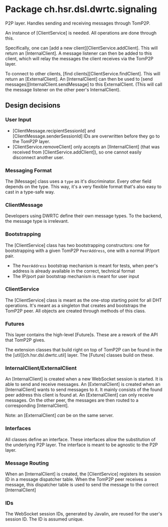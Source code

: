 # Package ch.hsr.dsl.dwrtc.signaling

P2P layer. Handles sending and receiving messages through TomP2P.

An instance of [ClientService] is needed. All operations are done through this.

Specifically, one can [add a new client][ClientService.addClient]. This will return an [InternalClient]. A message listener can then be added to this client, which will relay the messages the client receives via the TomP2P layer.

To connect to other clients, [find clients][ClientService.findClient]. This will return an [ExternalClient]. An [InternalClient] can then be used to [send messages][InternalClient.sendMessage] to this ExternalClient. (This will call the message listener on the other peer's InternalClient).

## Design decisions

### User Input 

* [ClientMessage.recipientSessionId] and [ClientMessage.senderSessionId] IDs are overwritten before they go to the TomP2P layer.
* [ClientService.removeClient] only accepts an [IInternalClient] (that was received from [ClientService.addClient]), so one cannot easily disconnect another user.

### Messaging Format

The [Message] class uses a `type` as it's discriminator. Every other field depends on the type. This way, it's a very flexible format that's also easy to cast in a type-safe way.

### ClientMessage

Developers using DWRTC define their own message types. To the backend, the message type is irrelevant.

### Bootstrapping

The [ClientService] class has two bootstrapping constructors: one for bootstrapping with a given TomP2P `PeerAddress`, one with a normal IP/port pair.

* The `PeerAddress` bootstrap mechanism is meant for tests, when peer's address is already available in the correct, technical format
* The IP/port pair bootstrap mechanism is meant for user input

### ClientService

The [ClientService] class is meant as the one-stop starting point for all DHT operations. It's meant as a singleton that creates and bootstraps the TomP2P peer. All objects are created through methods of this class.

### Futures

This layer contains the high-level [Future]s. These are a rework of the API that TomP2P gives.

The extension classes that build right on top of TomP2P can be found in the the [util][ch.hsr.dsl.dwrtc.util] layer. The [Future] classes build on these.

### InternalClient/ExternalClient

An [InternalClient] is created when a new WebSocket session is started. It is able to send and receive messages. 
An [ExternalClient] is created when an [InternalClient] wants to send messages to it. It mainly consists of the found peer address this client is found at.
An [ExternalClient] can only receive messages. On the other peer, the messages are then routed to a corresponding [InternalClient].

Note: an [ExternalClient] *can* be on the same server.

 
### Interfaces

All classes define an interface. These interfaces allow the substitution of the underlying P2P layer. The interface is meant to be agnostic to the P2P layer.

### Message Routing

When an [InternalClient] is created, the [ClientService] registers its session ID in a message dispatcher table. When the TomP2P peer receives a message, this dispatcher table is used to send the message to the correct [InternalClient] 

### IDs

The WebSocket session IDs, generated by Javalin, are reused for the user's session ID. The ID is assumed unique. 
